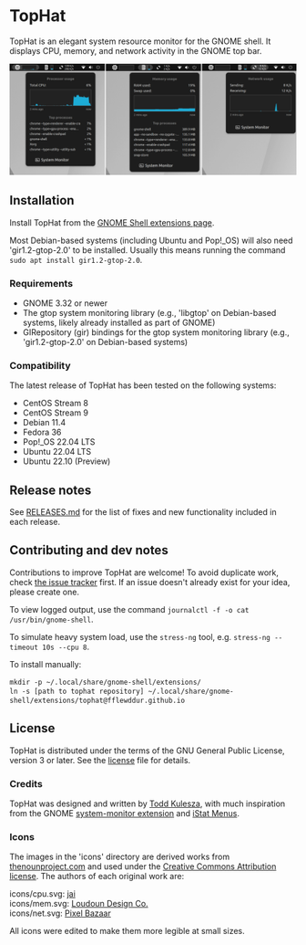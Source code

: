 # TopHat
TopHat is an elegant system resource monitor for the GNOME shell. It displays CPU, memory, and network activity in the GNOME top bar.

<img src="./screenshots/tophat.png?raw=true" width="1084px" alt="Screenshot of TopHat">

## Installation

Install TopHat from the [GNOME Shell extensions page](https://extensions.gnome.org/extension/5219/tophat/).

Most Debian-based systems (including Ubuntu and Pop!_OS) will also need 'gir1.2-gtop-2.0' to be installed. Usually this means running the command `sudo apt install gir1.2-gtop-2.0`.

### Requirements

- GNOME 3.32 or newer
- The gtop system monitoring library (e.g., 'libgtop' on Debian-based systems, likely already installed as part of GNOME)
- GIRepository (gir) bindings for the gtop system monitoring library (e.g., 'gir1.2-gtop-2.0' on Debian-based systems)

### Compatibility

The latest release of TopHat has been tested on the following systems:

- CentOS Stream 8
- CentOS Stream 9
- Debian 11.4
- Fedora 36
- Pop!_OS 22.04 LTS
- Ubuntu 22.04 LTS
- Ubuntu 22.10 (Preview)

## Release notes

See [RELEASES.md](RELEASES.md) for the list of fixes and new functionality included in each release.

## Contributing and dev notes

Contributions to improve TopHat are welcome! To avoid duplicate work, check [the issue tracker](https://github.com/fflewddur/tophat/issues) first. If an issue doesn't already exist for your idea, please create one.

To view logged output, use the command `journalctl -f -o cat /usr/bin/gnome-shell`.

To simulate heavy system load, use the `stress-ng` tool, e.g. `stress-ng --timeout 10s --cpu 8`.

To install manually:
    
    mkdir -p ~/.local/share/gnome-shell/extensions/
    ln -s [path to tophat repository] ~/.local/share/gnome-shell/extensions/tophat@fflewddur.github.io

## License

TopHat is distributed under the terms of the GNU General Public License, version 3 or later. See the [license][license] file for details.

### Credits

TopHat was designed and written by [Todd Kulesza](https://github.com/fflewddur), with much inspiration from the GNOME [system-monitor extension](https://extensions.gnome.org/extension/120/system-monitor/) and [iStat Menus](https://bjango.com/mac/istatmenus/).

### Icons

The images in the 'icons' directory are derived works from [thenounproject.com](https://thenounproject.com) and used under the [Creative Commons Attribution license](https://creativecommons.org/licenses/by/3.0/). The authors of each original work are:

icons/cpu.svg: [jai](https://thenounproject.com/jairam.182/)  
icons/mem.svg: [Loudoun Design Co.](https://thenonproject.com/LoudounDesignCo/)  
icons/net.svg: [Pixel Bazaar](https://thenounproject.com/pixelbazaar/)  

All icons were edited to make them more legible at small sizes.

[bug-tracker]: https://github.com/fflewddur/tophat/issues
[license]: COPYING
